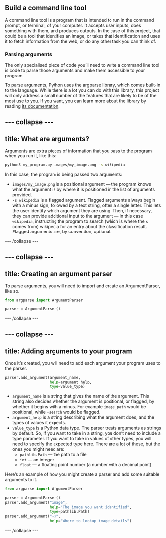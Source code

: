 ## Build a command line tool
A command line tool is a program that is intended to run in the command prompt, or terminal, of your computer. It accepts user inputs, does something with them, and produces outputs. In the case of this project, that could be a tool that identifies an image, or takes that identification and uses it to fetch information from the web, or do any other task you can think of.

### Parsing arguments
The only specialised piece of code you’ll need to write a command line tool is code to parse those arguments and make them accessible to your program.

To parse arguments, Python uses the argparse library, which comes built-in to the language. While there is a lot you can do with this library, this project will only address a small number of the features that are likely to be of the most use to you. If you want, you can learn more about the library by reading [its documentation](https://docs.python.org/3/library/argparse.html).

--- collapse ---
---
title: What are arguments?
---

Arguments are extra pieces of information that you pass to the program when you run it, like this:

```bash
python3 my_program.py images/my_image.png -s wikipedia
```

In this case, the program is being passed two arguments:
 + `images/my_image.png` is a positional argument — the program knows what the argument is by where it is positioned in the list of arguments provided.
 + `-s wikipedia` is a flagged argument. Flagged arguments always begin with a minus sign, followed by a text string, often a single letter. This lets the user identify which argument they are using. Then, if necessary, they can provide additional input to the argument — in this case `wikipedia`, instructing the program to search (which is where the `s` comes from) wikipedia for an entry about the classification result. Flagged arguments are, by convention, optional.

--- /collapse ---

--- collapse ---
---
title: Creating an argument parser
---

To parse arguments, you will need to import and create an ArgumentParser, like so.

```python
from argparse import ArgumentParser

parser = ArgumentParser()
```
--- /collapse ---

--- collapse ---
---
title: Adding arguments to your program
---

Once it’s created, you will need to add each argument your program uses to the parser.
```python
parser.add_argument(argument_name,
                    help=argument_help,
                    type=value_type)
```
 + `argument_name` is a string that gives the name of the argument. This string also decides whether the argument is positional, or flagged, by whether it begins with a minus. For example `image_path` would be positional, while `-search` would be flagged.
 + `argument_help` is a string describing what the argument does, and the types of values it expects.
 + `value_type` is a Python data type. The parser treats arguments as strings by default. So, if you want to take in a string, you don’t need to include a type parameter. If you want to take in values of other types, you will need to specify the expected type here. There are a lot of these, but the ones you might need are:
    + `pathlib.Path` — the path to a file
    + `int` — an integer
    + `float` — a floating point number (a number with a decimal point)

Here’s an example of how you might create a parser and add some suitable arguments to it.

```python
from argparse import ArgumentParser

parser = ArgumentParser()
parser.add_argument("image",
                    help="The image you want identified",
                    type=pathlib.Path)
parser.add_argument("-s",
                    help="Where to lookup image details")
```
--- /collapse ---



